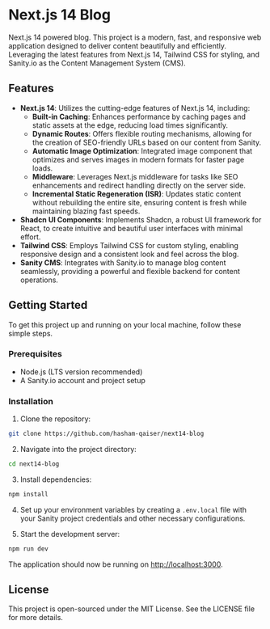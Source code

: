 # Next.js 14 Blog

Next.js 14 powered blog. This project is a modern, fast, and responsive web application designed to deliver content beautifully and efficiently. Leveraging the latest features from Next.js 14, Tailwind CSS for styling, and Sanity.io as the Content Management System (CMS).

## Features

- **Next.js 14**: Utilizes the cutting-edge features of Next.js 14, including:
  - **Built-in Caching**: Enhances performance by caching pages and static assets at the edge, reducing load times significantly.
  - **Dynamic Routes**: Offers flexible routing mechanisms, allowing for the creation of SEO-friendly URLs based on our content from Sanity.
  - **Automatic Image Optimization**: Integrated image component that optimizes and serves images in modern formats for faster page loads.
  - **Middleware**: Leverages Next.js middleware for tasks like SEO enhancements and redirect handling directly on the server side.
  - **Incremental Static Regeneration (ISR)**: Updates static content without rebuilding the entire site, ensuring content is fresh while maintaining blazing fast speeds.
- **Shadcn UI Components**: Implements Shadcn, a robust UI framework for React, to create intuitive and beautiful user interfaces with minimal effort.
- **Tailwind CSS**: Employs Tailwind CSS for custom styling, enabling responsive design and a consistent look and feel across the blog.
- **Sanity CMS**: Integrates with Sanity.io to manage blog content seamlessly, providing a powerful and flexible backend for content operations.

## Getting Started

To get this project up and running on your local machine, follow these simple steps.

### Prerequisites

- Node.js (LTS version recommended)
- A Sanity.io account and project setup

### Installation

1. Clone the repository:

```bash
git clone https://github.com/hasham-qaiser/next14-blog
```

2. Navigate into the project directory:

```bash
cd next14-blog
```

3. Install dependencies:

```bash
npm install
```

4. Set up your environment variables by creating a `.env.local` file with your Sanity project credentials and other necessary configurations.

5. Start the development server:

```bash
npm run dev
```

The application should now be running on [http://localhost:3000](http://localhost:3000).

## License

This project is open-sourced under the MIT License. See the LICENSE file for more details.

